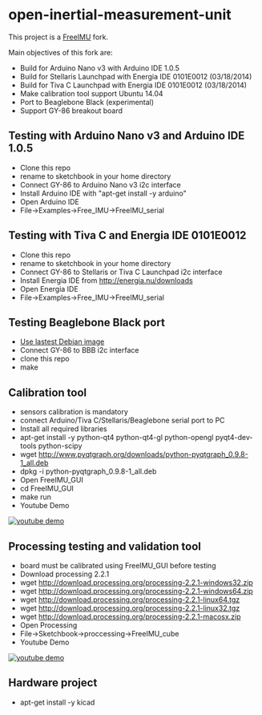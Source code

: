 open-inertial-measurement-unit
==============================

This project is a [FreeIMU](http://www.varesano.net/projects/hardware/FreeIMU) fork.

Main objectives of this fork are:
* Build for Arduino Nano v3 with Arduino IDE 1.0.5
* Build for Stellaris Launchpad with Energia IDE 0101E0012 (03/18/2014)
* Build for Tiva C Launchpad with Energia IDE 0101E0012 (03/18/2014)
* Make calibration tool support Ubuntu 14.04
* Port to Beaglebone Black (experimental)
* Support GY-86 breakout board


Testing with Arduino Nano v3 and Arduino IDE 1.0.5
--------------------------------------------------

* Clone this repo
* rename to sketchbook in your home directory
* Connect GY-86 to Arduino Nano v3 i2c interface
* Install Arduino IDE with "apt-get install -y arduino"
* Open Arduino IDE 
* File->Examples->Free_IMU->FreeIMU_serial

Testing with Tiva C and Energia IDE 0101E0012
---------------------------------------------

* Clone this repo
* rename to sketchbook in your home directory
* Connect GY-86 to Stellaris or Tiva C Launchpad i2c interface 
* Install Energia IDE from http://energia.nu/downloads
* Open Energia IDE
* File->Examples->Free_IMU->FreeIMU_serial

Testing Beaglebone Black port 
-----------------------------

* [Use lastest Debian image](http://beagleboard.org/latest-images/)
* Connect GY-86 to BBB i2c interface
* clone this repo
* make


Calibration tool
----------------

* sensors calibration is mandatory 
* connect Arduino/Tiva C/Stellaris/Beaglebone serial port to PC
* Install all required libraries
* apt-get install -y python-qt4 python-qt4-gl python-opengl pyqt4-dev-tools python-scipy
* wget http://www.pyqtgraph.org/downloads/python-pyqtgraph_0.9.8-1_all.deb
* dpkg -i python-pyqtgraph_0.9.8-1_all.deb
* Open FreeIMU_GUI 
* cd FreeIMU_GUI
* make run
* Youtube Demo

[![youtube demo](http://img.youtube.com/vi/rlGxA3Hqn4Q/0.jpg)](http://www.youtube.com/watch?v=rlGxA3Hqn4Q)

Processing testing and validation tool 
--------------------------------------

* board must be calibrated using FreeIMU_GUI before testing
* Download processing 2.2.1 
* wget http://download.processing.org/processing-2.2.1-windows32.zip
* wget http://download.processing.org/processing-2.2.1-windows64.zip
* wget http://download.processing.org/processing-2.2.1-linux64.tgz
* wget http://download.processing.org/processing-2.2.1-linux32.tgz
* wget http://download.processing.org/processing-2.2.1-macosx.zip
* Open Processing
* File->Sketchbook->proccessing->FreeIMU_cube
* Youtube Demo

[![youtube demo](http://img.youtube.com/vi/zizJOUMH_vE/0.jpg)](http://www.youtube.com/watch?v=zizJOUMH_vE)

Hardware project
----------------

* apt-get install -y kicad





